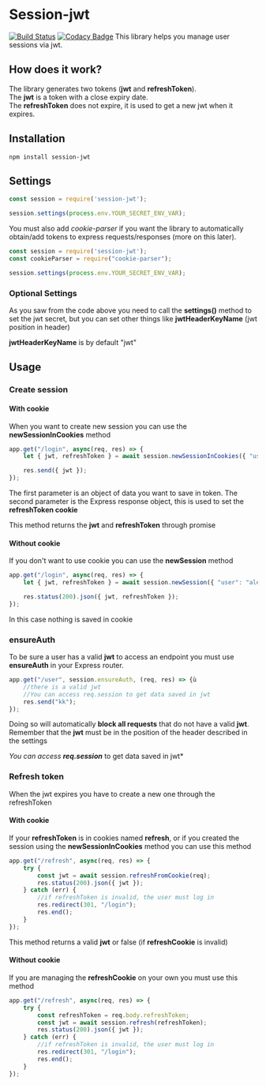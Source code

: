 # Session-jwt
[![Build Status](https://travis-ci.org/alessandro-caldonazzi/session-jwt.svg?branch=develop)](https://travis-ci.org/alessandro-caldonazzi/session-jwt)  [![Codacy Badge](https://app.codacy.com/project/badge/Grade/ff8c6396456b40eaaa5354a0804d1cea)](https://www.codacy.com/manual/alessandro-caldonazzi/session-ws?utm_source=github.com&amp;utm_medium=referral&amp;utm_content=alessandro-caldonazzi/session-ws&amp;utm_campaign=Badge_Grade)
This library helps you manage user sessions via jwt.

## How does it work?

The library generates two tokens (**jwt** and **refreshToken**).  
The **jwt** is a token with a close expiry date.  
The **refreshToken** does not expire, it is used to get a new jwt when it expires.

## Installation

```shell
npm install session-jwt
```

## Settings

```js
const session = require('session-jwt');

session.settings(process.env.YOUR_SECRET_ENV_VAR);
```

You must also add *cookie-parser* if you want the library to automatically obtain/add tokens to express requests/responses (more on this later).

```js
const session = require('session-jwt');
const cookieParser = require("cookie-parser");

session.settings(process.env.YOUR_SECRET_ENV_VAR);
```

### Optional Settings

As you saw from the code above you need to call the **settings()** method to set the jwt secret, but you can set other things like **jwtHeaderKeyName** (jwt position in header)

**jwtHeaderKeyName** is by default "jwt"

## Usage

### Create session

#### With cookie

When you want to create new session you can use the **newSessionInCookies** method 

```js
app.get("/login", async(req, res) => {
    let { jwt, refreshToken } = await session.newSessionInCookies({ "user": "ale" }, res, "user");

    res.send({ jwt });
});
```

The first parameter is an object of data you want to save in token.
The second parameter is the Express response object, this is used to set the **refreshToken cookie**

This method returns the **jwt** and **refreshToken** through promise

#### Without cookie

If you don't want to use cookie you can use the **newSession** method

```js
app.get("/login", async(req, res) => {
    let { jwt, refreshToken } = await session.newSession({ "user": "ale" }, "user");

    res.status(200).json({ jwt, refreshToken });
});
```

In this case nothing is saved in cookie

### ensureAuth

To be sure a user has a valid **jwt** to access an endpoint you must use **ensureAuth** in your Express router. 

```js
app.get("/user", session.ensureAuth, (req, res) => {ù
	//there is a valid jwt
    //You can access req.session to get data saved in jwt
    res.send("kk");
});
```

Doing so will automatically **block all requests** that do not have a valid **jwt**. Remember that the **jwt** must be in the position of the header described in the settings

*You can access **req.session*** to get data saved in jwt*

### Refresh token

When the jwt expires you have to create a new one through the refreshToken

#### With cookie

If your **refreshToken** is in cookies named **refresh**, or if you created the session using the **newSessionInCookies** method you can use this method

```js
app.get("/refresh", async(req, res) => {
    try {
        const jwt = await session.refreshFromCookie(req);
        res.status(200).json({ jwt });
    } catch (err) {
    	//if refreshToken is invalid, the user must log in
        res.redirect(301, "/login");
        res.end();
    }
});
```

This method returns a valid **jwt** or false (if **refreshCookie** is invalid)

#### Without cookie

If you are managing the **refreshCookie** on your own you must use this method

```js
app.get("/refresh", async(req, res) => {
    try {
        const refreshToken = req.body.refreshToken;
        const jwt = await session.refresh(refreshToken);
        res.status(200).json({ jwt });
    } catch (err) {
        //if refreshToken is invalid, the user must log in
        res.redirect(301, "/login");
        res.end();
    }
});
```